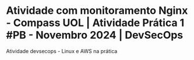 # Atividade com monitoramento Nginx - Compass UOL | Atividade Prática 1 #PB - Novembro 2024 | DevSecOps
Atividade devsecops - Linux e AWS na prática
